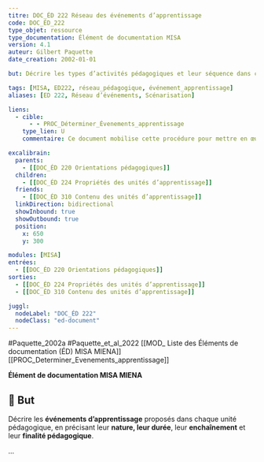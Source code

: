 ```yaml
---
titre: DOC_ÉD 222 Réseau des événements d’apprentissage
code: DOC_ÉD_222
type_objet: ressource
type_documentation: Élément de documentation MISA
version: 4.1
auteur: Gilbert Paquette
date_creation: 2002-01-01

but: Décrire les types d’activités pédagogiques et leur séquence dans chaque unité d’apprentissage.

tags: [MISA, ED222, réseau_pédagogique, événement_apprentissage]
aliases: [ED 222, Réseau d’événements, Scénarisation]

liens:
  - cible:
      - - PROC_Déterminer_Évenements_apprentissage
    type_lien: U
    commentaire: Ce document mobilise cette procédure pour mettre en œuvre le réseau structuré des événements d’apprentissage.

excalibrain:
  parents:
    - [[DOC_ÉD 220 Orientations pédagogiques]]
  children:
    - [[DOC_ÉD 224 Propriétés des unités d’apprentissage]]
  friends:
    - [[DOC_ÉD 310 Contenu des unités d’apprentissage]]
  linkDirection: bidirectional
  showInbound: true
  showOutbound: true
  position:
    x: 650
    y: 300

modules: [MISA]
entrées:
  - [[DOC_ÉD 220 Orientations pédagogiques]]
sorties:
  - [[DOC_ÉD 224 Propriétés des unités d’apprentissage]]
  - [[DOC_ÉD 310 Contenu des unités d’apprentissage]]

juggl:
  nodeLabel: "DOC_ÉD 222"
  nodeClass: "ed-document"
---
```


#Paquette_2002a  #Paquette_et_al_2022 
[[MOD_ Liste des Éléments de documentation (ÉD) MISA MIENA]]
[[PROC_Determiner_Evenements_apprentissage]] 

**Élément de documentation MISA MIENA**

## 🎯 But

Décrire les **événements d’apprentissage** proposés dans chaque unité pédagogique, en précisant leur **nature, leur durée**, leur **enchaînement** et leur **finalité pédagogique**.

...

